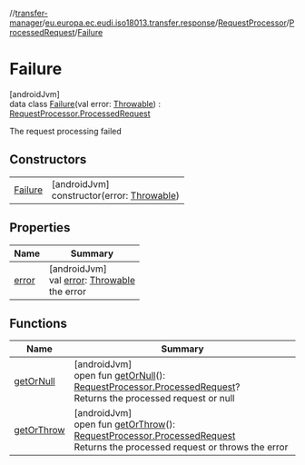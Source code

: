 //[transfer-manager](../../../../../index.md)/[eu.europa.ec.eudi.iso18013.transfer.response](../../../index.md)/[RequestProcessor](../../index.md)/[ProcessedRequest](../index.md)/[Failure](index.md)

# Failure

[androidJvm]\
data class [Failure](index.md)(val
error: [Throwable](https://kotlinlang.org/api/latest/jvm/stdlib/kotlin/-throwable/index.html)) : [RequestProcessor.ProcessedRequest](../index.md)

The request processing failed

## Constructors

|                        |                                                                                                                            |
|------------------------|----------------------------------------------------------------------------------------------------------------------------|
| [Failure](-failure.md) | [androidJvm]<br>constructor(error: [Throwable](https://kotlinlang.org/api/latest/jvm/stdlib/kotlin/-throwable/index.html)) |

## Properties

| Name              | Summary                                                                                                                                    |
|-------------------|--------------------------------------------------------------------------------------------------------------------------------------------|
| [error](error.md) | [androidJvm]<br>val [error](error.md): [Throwable](https://kotlinlang.org/api/latest/jvm/stdlib/kotlin/-throwable/index.html)<br>the error |

## Functions

| Name                             | Summary                                                                                                                                                            |
|----------------------------------|--------------------------------------------------------------------------------------------------------------------------------------------------------------------|
| [getOrNull](../get-or-null.md)   | [androidJvm]<br>open fun [getOrNull](../get-or-null.md)(): [RequestProcessor.ProcessedRequest](../index.md)?<br>Returns the processed request or null              |
| [getOrThrow](../get-or-throw.md) | [androidJvm]<br>open fun [getOrThrow](../get-or-throw.md)(): [RequestProcessor.ProcessedRequest](../index.md)<br>Returns the processed request or throws the error |
